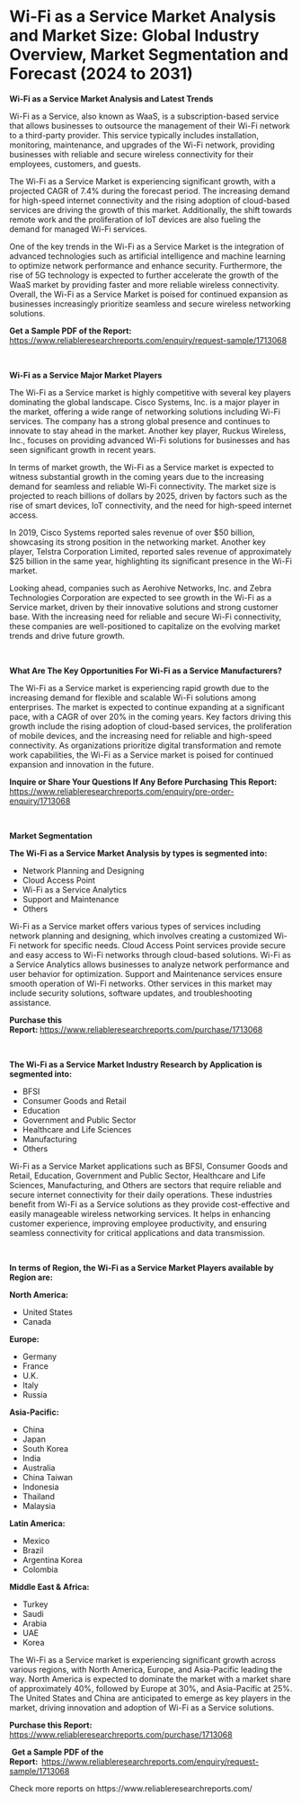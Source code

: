 <p><h1>Wi-Fi as a Service Market Analysis and Market Size: Global Industry Overview, Market Segmentation and Forecast (2024 to 2031)</h1></p><p><strong>Wi-Fi as a Service Market Analysis and Latest Trends</strong></p>
<p><p>Wi-Fi as a Service, also known as WaaS, is a subscription-based service that allows businesses to outsource the management of their Wi-Fi network to a third-party provider. This service typically includes installation, monitoring, maintenance, and upgrades of the Wi-Fi network, providing businesses with reliable and secure wireless connectivity for their employees, customers, and guests.</p><p>The Wi-Fi as a Service Market is experiencing significant growth, with a projected CAGR of 7.4% during the forecast period. The increasing demand for high-speed internet connectivity and the rising adoption of cloud-based services are driving the growth of this market. Additionally, the shift towards remote work and the proliferation of IoT devices are also fueling the demand for managed Wi-Fi services.</p><p>One of the key trends in the Wi-Fi as a Service Market is the integration of advanced technologies such as artificial intelligence and machine learning to optimize network performance and enhance security. Furthermore, the rise of 5G technology is expected to further accelerate the growth of the WaaS market by providing faster and more reliable wireless connectivity. Overall, the Wi-Fi as a Service Market is poised for continued expansion as businesses increasingly prioritize seamless and secure wireless networking solutions.</p></p>
<p><strong>Get a Sample PDF of the Report:&nbsp;</strong> <a href="https://www.reliableresearchreports.com/enquiry/request-sample/1713068">https://www.reliableresearchreports.com/enquiry/request-sample/1713068</a></p>
<p>&nbsp;</p>
<p><strong>Wi-Fi as a Service Major Market Players</strong></p>
<p><p>The Wi-Fi as a Service market is highly competitive with several key players dominating the global landscape. Cisco Systems, Inc. is a major player in the market, offering a wide range of networking solutions including Wi-Fi services. The company has a strong global presence and continues to innovate to stay ahead in the market. Another key player, Ruckus Wireless, Inc., focuses on providing advanced Wi-Fi solutions for businesses and has seen significant growth in recent years.</p><p>In terms of market growth, the Wi-Fi as a Service market is expected to witness substantial growth in the coming years due to the increasing demand for seamless and reliable Wi-Fi connectivity. The market size is projected to reach billions of dollars by 2025, driven by factors such as the rise of smart devices, IoT connectivity, and the need for high-speed internet access.</p><p>In 2019, Cisco Systems reported sales revenue of over $50 billion, showcasing its strong position in the networking market. Another key player, Telstra Corporation Limited, reported sales revenue of approximately $25 billion in the same year, highlighting its significant presence in the Wi-Fi market.</p><p>Looking ahead, companies such as Aerohive Networks, Inc. and Zebra Technologies Corporation are expected to see growth in the Wi-Fi as a Service market, driven by their innovative solutions and strong customer base. With the increasing need for reliable and secure Wi-Fi connectivity, these companies are well-positioned to capitalize on the evolving market trends and drive future growth.</p></p>
<p>&nbsp;</p>
<p><strong>What Are The Key Opportunities For Wi-Fi as a Service Manufacturers?</strong></p>
<p><p>The Wi-Fi as a Service market is experiencing rapid growth due to the increasing demand for flexible and scalable Wi-Fi solutions among enterprises. The market is expected to continue expanding at a significant pace, with a CAGR of over 20% in the coming years. Key factors driving this growth include the rising adoption of cloud-based services, the proliferation of mobile devices, and the increasing need for reliable and high-speed connectivity. As organizations prioritize digital transformation and remote work capabilities, the Wi-Fi as a Service market is poised for continued expansion and innovation in the future.</p></p>
<p><strong>Inquire or Share Your Questions If Any Before Purchasing This Report:</strong> <a href="https://www.reliableresearchreports.com/enquiry/pre-order-enquiry/1713068">https://www.reliableresearchreports.com/enquiry/pre-order-enquiry/1713068</a></p>
<p>&nbsp;</p>
<p><strong>Market Segmentation</strong></p>
<p><strong>The Wi-Fi as a Service Market Analysis by types is segmented into:</strong></p>
<p><ul><li>Network Planning and Designing</li><li>Cloud Access Point</li><li>Wi-Fi as a Service Analytics</li><li>Support and Maintenance</li><li>Others</li></ul></p>
<p><p>Wi-Fi as a Service market offers various types of services including network planning and designing, which involves creating a customized Wi-Fi network for specific needs. Cloud Access Point services provide secure and easy access to Wi-Fi networks through cloud-based solutions. Wi-Fi as a Service Analytics allows businesses to analyze network performance and user behavior for optimization. Support and Maintenance services ensure smooth operation of Wi-Fi networks. Other services in this market may include security solutions, software updates, and troubleshooting assistance.</p></p>
<p><strong>Purchase this Report:&nbsp;</strong><a href="https://www.reliableresearchreports.com/purchase/1713068">https://www.reliableresearchreports.com/purchase/1713068</a></p>
<p>&nbsp;</p>
<p><strong>The Wi-Fi as a Service Market Industry Research by Application is segmented into:</strong></p>
<p><ul><li>BFSI</li><li>Consumer Goods and Retail</li><li>Education</li><li>Government and Public Sector</li><li>Healthcare and Life Sciences</li><li>Manufacturing</li><li>Others</li></ul></p>
<p><p>Wi-Fi as a Service Market applications such as BFSI, Consumer Goods and Retail, Education, Government and Public Sector, Healthcare and Life Sciences, Manufacturing, and Others are sectors that require reliable and secure internet connectivity for their daily operations. These industries benefit from Wi-Fi as a Service solutions as they provide cost-effective and easily manageable wireless networking services. It helps in enhancing customer experience, improving employee productivity, and ensuring seamless connectivity for critical applications and data transmission.</p></p>
<p>&nbsp;</p>
<p><strong>In terms of Region, the Wi-Fi as a Service Market Players available by Region are:</strong></p>
<p>
    <p> <strong> North America: </strong>
        <ul>
            <li>United States</li>
            <li>Canada</li>
        </ul>
        </p> 
    <p> <strong> Europe: </strong>
        <ul>
            <li>Germany</li>
            <li>France</li>
            <li>U.K.</li>
            <li>Italy</li>
            <li>Russia</li>
        </ul>
        </p> 
    <p> <strong> Asia-Pacific: </strong>
        <ul>
            <li>China</li>
            <li>Japan</li>
            <li>South Korea</li>
            <li>India</li>
            <li>Australia</li>
            <li>China Taiwan</li>
            <li>Indonesia</li>
            <li>Thailand</li>
            <li>Malaysia</li>
        </ul>
        </p> 
    <p> <strong> Latin America: </strong>
        <ul>
            <li>Mexico</li>
            <li>Brazil</li>
            <li>Argentina Korea</li>
            <li>Colombia</li>
        </ul>
        </p> 
    <p> <strong> Middle East & Africa: </strong>
        <ul>
            <li>Turkey</li>
            <li>Saudi</li>
            <li>Arabia</li>
            <li>UAE</li>
            <li>Korea</li>
        </ul>
    </p>
    </p>
<p><p>The Wi-Fi as a Service market is experiencing significant growth across various regions, with North America, Europe, and Asia-Pacific leading the way. North America is expected to dominate the market with a market share of approximately 40%, followed by Europe at 30%, and Asia-Pacific at 25%. The United States and China are anticipated to emerge as key players in the market, driving innovation and adoption of Wi-Fi as a Service solutions.</p></p>
<p><strong>Purchase this Report: </strong><a href="https://www.reliableresearchreports.com/purchase/1713068">https://www.reliableresearchreports.com/purchase/1713068</a></p>
<p>&nbsp;<strong>Get a Sample PDF of the Report:&nbsp;&nbsp;</strong><a href="https://www.reliableresearchreports.com/enquiry/request-sample/1713068">https://www.reliableresearchreports.com/enquiry/request-sample/1713068</a></p>
<p><strong></strong></p>
<p>Check more reports on https://www.reliableresearchreports.com/</p>